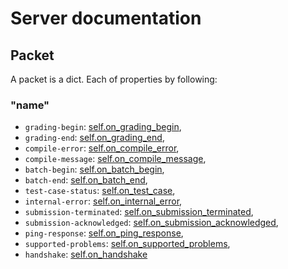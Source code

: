 # Server documentation

## Packet

A packet is a dict. Each of properties by following:

### "name"

- `grading-begin`: [self.on_grading_begin](./packet%20type/grading-begin.md),
- `grading-end`: [self.on_grading_end](./packet%20type/simple.md),
- `compile-error`: [self.on_compile_error](./packet%20type/compile-error.md),
- `compile-message`: [self.on_compile_message](./packet%20type/compile-message.md),
- `batch-begin`: [self.on_batch_begin](./packet%20type/simple.md),
- `batch-end`: [self.on_batch_end](./packet%20type/simple.md),
- `test-case-status`: [self.on_test_case](./packet%20type/test-case-status.md),
- `internal-error`: [self.on_internal_error](./packet%20type/internal-error.md),
- `submission-terminated`: [self.on_submission_terminated](./packet%20type/simple.md),
- `submission-acknowledged`: [self.on_submission_acknowledged](./packet%20type/simple.md),
- `ping-response`: [self.on_ping_response](./packet%20type/ping-response.md),
- `supported-problems`: [self.on_supported_problems](./packet%20type/supported-problems.md),
- `handshake`: [self.on_handshake](./packet%20type/handshake.md)
